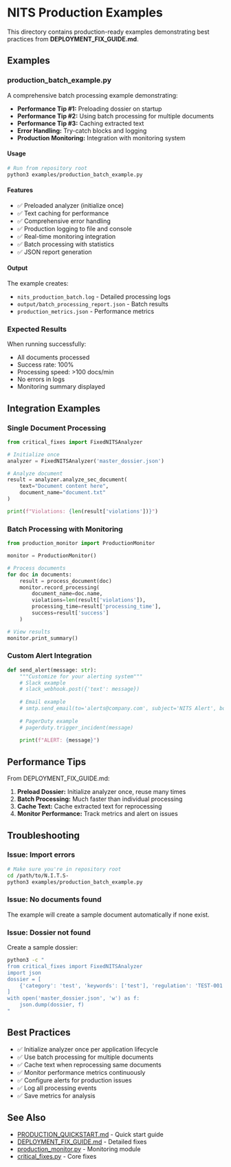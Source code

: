 # NITS Production Examples

This directory contains production-ready examples demonstrating best practices from **DEPLOYMENT_FIX_GUIDE.md**.

## Examples

### production_batch_example.py

A comprehensive batch processing example demonstrating:

- **Performance Tip #1:** Preloading dossier on startup
- **Performance Tip #2:** Using batch processing for multiple documents
- **Performance Tip #3:** Caching extracted text
- **Error Handling:** Try-catch blocks and logging
- **Production Monitoring:** Integration with monitoring system

#### Usage

```bash
# Run from repository root
python3 examples/production_batch_example.py
```

#### Features

- ✅ Preloaded analyzer (initialize once)
- ✅ Text caching for performance
- ✅ Comprehensive error handling
- ✅ Production logging to file and console
- ✅ Real-time monitoring integration
- ✅ Batch processing with statistics
- ✅ JSON report generation

#### Output

The example creates:
- `nits_production_batch.log` - Detailed processing logs
- `output/batch_processing_report.json` - Batch results
- `production_metrics.json` - Performance metrics

### Expected Results

When running successfully:
- All documents processed
- Success rate: 100%
- Processing speed: >100 docs/min
- No errors in logs
- Monitoring summary displayed

## Integration Examples

### Single Document Processing

```python
from critical_fixes import FixedNITSAnalyzer

# Initialize once
analyzer = FixedNITSAnalyzer('master_dossier.json')

# Analyze document
result = analyzer.analyze_sec_document(
    text="Document content here",
    document_name="document.txt"
)

print(f"Violations: {len(result['violations'])}")
```

### Batch Processing with Monitoring

```python
from production_monitor import ProductionMonitor

monitor = ProductionMonitor()

# Process documents
for doc in documents:
    result = process_document(doc)
    monitor.record_processing(
        document_name=doc.name,
        violations=len(result['violations']),
        processing_time=result['processing_time'],
        success=result['success']
    )

# View results
monitor.print_summary()
```

### Custom Alert Integration

```python
def send_alert(message: str):
    """Customize for your alerting system"""
    # Slack example
    # slack_webhook.post({'text': message})
    
    # Email example
    # smtp.send_email(to='alerts@company.com', subject='NITS Alert', body=message)
    
    # PagerDuty example
    # pagerduty.trigger_incident(message)
    
    print(f"ALERT: {message}")
```

## Performance Tips

From DEPLOYMENT_FIX_GUIDE.md:

1. **Preload Dossier:** Initialize analyzer once, reuse many times
2. **Batch Processing:** Much faster than individual processing
3. **Cache Text:** Cache extracted text for reprocessing
4. **Monitor Performance:** Track metrics and alert on issues

## Troubleshooting

### Issue: Import errors

```bash
# Make sure you're in repository root
cd /path/to/N.I.T.S-
python3 examples/production_batch_example.py
```

### Issue: No documents found

The example will create a sample document automatically if none exist.

### Issue: Dossier not found

Create a sample dossier:

```bash
python3 -c "
from critical_fixes import FixedNITSAnalyzer
import json
dossier = [
    {'category': 'test', 'keywords': ['test'], 'regulation': 'TEST-001', 'severity': 50}
]
with open('master_dossier.json', 'w') as f:
    json.dump(dossier, f)
"
```

## Best Practices

- ✅ Initialize analyzer once per application lifecycle
- ✅ Use batch processing for multiple documents
- ✅ Cache text when reprocessing same documents
- ✅ Monitor performance metrics continuously
- ✅ Configure alerts for production issues
- ✅ Log all processing events
- ✅ Save metrics for analysis

## See Also

- [PRODUCTION_QUICKSTART.md](../PRODUCTION_QUICKSTART.md) - Quick start guide
- [DEPLOYMENT_FIX_GUIDE.md](../DEPLOYMENT_FIX_GUIDE.md) - Detailed fixes
- [production_monitor.py](../production_monitor.py) - Monitoring module
- [critical_fixes.py](../critical_fixes.py) - Core fixes
